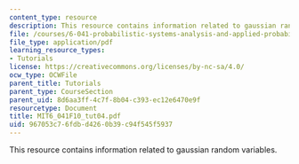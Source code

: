 ```yaml
---
content_type: resource
description: This resource contains information related to gaussian random variables.
file: /courses/6-041-probabilistic-systems-analysis-and-applied-probability-fall-2010/967053c76fdbd4260b39c94f545f5937_MIT6_041F10_tut04.pdf
file_type: application/pdf
learning_resource_types:
- Tutorials
license: https://creativecommons.org/licenses/by-nc-sa/4.0/
ocw_type: OCWFile
parent_title: Tutorials
parent_type: CourseSection
parent_uid: 8d6aa3ff-4c7f-8b04-c393-ec12e6470e9f
resourcetype: Document
title: MIT6_041F10_tut04.pdf
uid: 967053c7-6fdb-d426-0b39-c94f545f5937
---
```

This resource contains information related to gaussian random variables.
